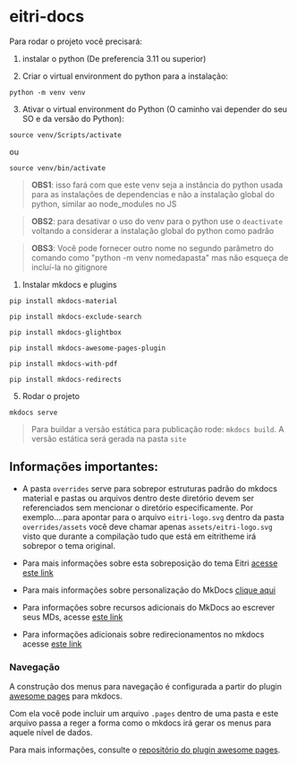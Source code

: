 # eitri-docs

Para rodar o projeto você precisará:

1. instalar o python (De preferencia 3.11 ou superior)

2. Criar o virtual environment do python para a instalação:

`python -m venv venv`

3. Ativar o virtual environment do Python (O caminho vai depender do seu SO e da versão do Python):

`source venv/Scripts/activate`

ou

`source venv/bin/activate`

> **OBS1**: isso fará com que este venv seja a instância do python usada para as instalações de dependencias e não a instalação global do python, similar ao node_modules no JS

> **OBS2**: para desativar o uso do venv para o python use o `deactivate` voltando a considerar a instalação global do python como padrão

> **OBS3**: Você pode fornecer outro nome no segundo parâmetro do comando como "python -m venv nomedapasta" mas não esqueça de incluí-la no gitignore

1. Instalar mkdocs e plugins

`pip install mkdocs-material`

`pip install mkdocs-exclude-search`

`pip install mkdocs-glightbox`

`pip install mkdocs-awesome-pages-plugin`

`pip install mkdocs-with-pdf`

`pip install mkdocs-redirects`

5. Rodar o projeto

`mkdocs serve`

> Para buildar a versão estática para publicação rode: `mkdocs build`. A versão estática será gerada na pasta `site`

## Informações importantes:

- A pasta `overrides` serve para sobrepor estruturas padrão do mkdocs material e pastas ou arquivos dentro deste diretório devem ser referenciados sem mencionar o diretório especificamente. Por exemplo....para apontar para o arquivo `eitri-logo.svg` dentro da pasta `overrides/assets` você deve chamar apenas `assets/eitri-logo.svg` visto que durante a compilação tudo que está em eitritheme irá sobrepor o tema original.

- Para mais informações sobre esta sobreposição do tema Eitri [acesse este link](https://squidfunk.github.io/mkdocs-material/customization/#extending-the-theme)

- Para mais informações sobre personalização do MkDocs [clique aqui](https://squidfunk.github.io/mkdocs-material/setup/)

- Para informações sobre recursos adicionais do MkDocs ao escrever seus MDs, acesse [este link](https://squidfunk.github.io/mkdocs-material/reference/)

- Para informações adicionais sobre redirecionamentos no mkdocs acesse [este link](https://github.com/mkdocs/mkdocs-redirects)


### Navegação

A construção dos menus para navegação é configurada a partir do plugin [awesome pages](https://github.com/lukasgeiter/mkdocs-awesome-pages-plugin) para mkdocs.

Com ela você pode incluir um arquivo `.pages` dentro de uma pasta e este arquivo passa a reger a forma como o mkdocs irá gerar os menus para aquele nível de dados.

Para mais informações, consulte o [repositório do plugin awesome pages](https://github.com/lukasgeiter/mkdocs-awesome-pages-plugin).